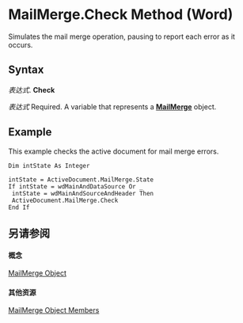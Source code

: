 
# MailMerge.Check Method (Word)

Simulates the mail merge operation, pausing to report each error as it occurs.


## Syntax

 _表达式_. **Check**

 _表达式_ Required. A variable that represents a **[MailMerge](b228c4d6-9ca7-8795-12f6-d32e62844a83.md)** object.


## Example

This example checks the active document for mail merge errors.


```
Dim intState As Integer 
 
intState = ActiveDocument.MailMerge.State 
If intState = wdMainAndDataSource Or _ 
 intState = wdMainAndSourceAndHeader Then 
 ActiveDocument.MailMerge.Check 
End If
```


## 另请参阅


#### 概念


[MailMerge Object](b228c4d6-9ca7-8795-12f6-d32e62844a83.md)
#### 其他资源


[MailMerge Object Members](http://msdn.microsoft.com/library/b4db0f00-0f03-4162-7312-b3aa417bea03%28Office.15%29.aspx)